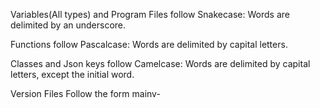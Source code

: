 Variables(All types) and Program Files follow Snakecase: Words are delimited by an underscore.


Functions follow Pascalcase: Words are delimited by capital letters.


Classes and Json keys follow Camelcase: Words are delimited by capital letters, except the initial word.


Version Files Follow the form mainv<major version>-<minorversion>